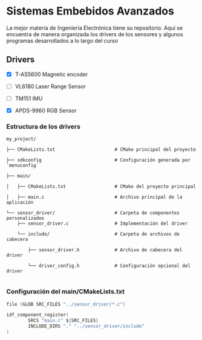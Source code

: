 # Sistemas Embebidos Avanzados

La mejor materia de Ingenieria Electrónica tiene su repositorio. Aquí se encuentra de manera organizada los drivers de los sensores y algunos programas desarrollados a lo largo del curso

## Drivers
- [x] T-AS5600 Magnetic encoder

- [ ] VL6180 Laser Range Sensor

- [ ] TM151 IMU

- [x] APDS-9960 RGB Sensor

### Estructura de los drivers
```
my_project/

├── CMakeLists.txt                      # CMake principal del proyecto

├── sdkconfig                           # Configuración generada por `menuconfig`

├── main/

│   ├── CMakeLists.txt                  # CMake del proyecto principal

│   ├── main.c                          # Archivo principal de la aplicación

└── sensor_driver/                      # Carpeta de componentes personalizados
    ├── sensor_driver.c                 # Implementación del driver

    └── include/                        # Carpeta de archivos de cabecera
        
        ├── sensor_driver.h             # Archivo de cabecera del driver
        
        └── driver_config.h             # Configuración opcional del driver
    

```

### Configuración del main/CMakeLists.txt

```c
file (GLOB SRC_FILES "../sensor_driver/*.c")

idf_component_register(
        SRCS "main.c" ${SRC_FILES}
        INCLUDE_DIRS "." "../sensor_driver/include"
)

``` 
